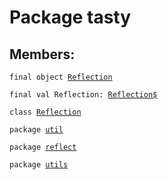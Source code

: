 # Package tasty
## Members:
<pre><code class="language-scala" >final object <a href="./Reflection.md">Reflection</a></pre></code>
<pre><code class="language-scala" >final val Reflection: <a href="./Reflection$.md">Reflection$</a></pre></code>

<pre><code class="language-scala" >class <a href="./Reflection.md">Reflection</a></pre></code>
<pre><code class="language-scala" >package <a href="./util/util.md">util</a></pre></code><pre><code class="language-scala" >package <a href="./reflect/reflect.md">reflect</a></pre></code><pre><code class="language-scala" >package <a href="./reflect/utils/utils.md">utils</a></pre></code>